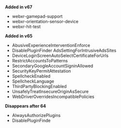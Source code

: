 **Added in v67**
* webxr-gamepad-support
* webxr-orientation-sensor-device
* webxr-hit-test


**Added in v65**
* AbusiveExperienceInterventionEnforce
* DisablePluginFinder	AdsSettingForIntrusiveAdsSites
* DeviceLoginScreenAutoSelectCertificateForUrls
* RestrictAccountsToPatterns
* SecondaryGoogleAccountSigninAllowed
* SecurityKeyPermitAttestation
* SpellcheckEnabled
* SpellcheckLanguage
* ThirdPartyBlockingEnabled
* UnsafelyTreatInsecureOriginAsSecure
* WebDriverOverridesIncompatiblePolicies


**Disappears after 64**	
* AlwaysAuthorizePlugins
* DisablePluginFinde
